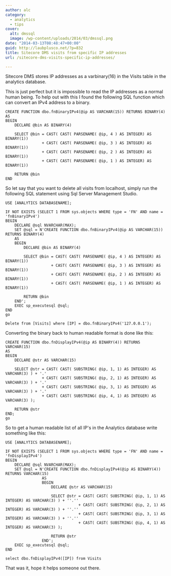 ```yaml
---
author: alc
category:
  - analytics
  - tips
cover:
  alt: dmssql
  image: /wp-content/uploads/2014/03/dmssql.png
date: "2014-03-13T08:48:47+00:00"
guid: http://laubplusco.net/?p=832
title: Sitecore DMS visits from specific IP addresses
url: /sitecore-dms-visits-specific-ip-addresses/

---
```

Sitecore DMS stores IP addresses as a varbinary(16) in the Visits table in the analytics database.

This is just perfect but it is impossible to read the IP addresses as a normal human being. To help out with this I found the following SQL function which can convert an IPv4 address to a binary.

```tsql
CREATE FUNCTION dbo.fnBinaryIPv4(@ip AS VARCHAR(15)) RETURNS BINARY(4)
AS
BEGIN
	DECLARE @bin AS BINARY(4)

	SELECT @bin = CAST( CAST( PARSENAME( @ip, 4 ) AS INTEGER) AS BINARY(1))
				+ CAST( CAST( PARSENAME( @ip, 3 ) AS INTEGER) AS BINARY(1))
				+ CAST( CAST( PARSENAME( @ip, 2 ) AS INTEGER) AS BINARY(1))
				+ CAST( CAST( PARSENAME( @ip, 1 ) AS INTEGER) AS BINARY(1))

	RETURN @bin
END
```

So let say that you want to delete all visits from localhost, simply run the following SQL statement using Sql Server Management Studio.

```tsql
USE [ANALYTICS DATABASENAME];

IF NOT EXISTS (SELECT 1 FROM sys.objects WHERE type = 'FN' AND name = 'fnBinaryIPv4')
BEGIN
    DECLARE @sql NVARCHAR(MAX);
    SET @sql = N'CREATE FUNCTION dbo.fnBinaryIPv4(@ip AS VARCHAR(15)) RETURNS BINARY(4)
	AS
	BEGIN
		DECLARE @bin AS BINARY(4)

		SELECT @bin = CAST( CAST( PARSENAME( @ip, 4 ) AS INTEGER) AS BINARY(1))
					+ CAST( CAST( PARSENAME( @ip, 3 ) AS INTEGER) AS BINARY(1))
					+ CAST( CAST( PARSENAME( @ip, 2 ) AS INTEGER) AS BINARY(1))
					+ CAST( CAST( PARSENAME( @ip, 1 ) AS INTEGER) AS BINARY(1))

		RETURN @bin
	END';
    EXEC sp_executesql @sql;
END
go

Delete from [Visits] where [IP] = dbo.fnBinaryIPv4('127.0.0.1');
```

Converting the binary back to human readable format is done like this:

```tsql
CREATE FUNCTION dbo.fnDisplayIPv4(@ip AS BINARY(4)) RETURNS VARCHAR(15)
AS
BEGIN
    DECLARE @str AS VARCHAR(15)

    SELECT @str = CAST( CAST( SUBSTRING( @ip, 1, 1) AS INTEGER) AS VARCHAR(3) ) + '.'
                + CAST( CAST( SUBSTRING( @ip, 2, 1) AS INTEGER) AS VARCHAR(3) ) + '.'
                + CAST( CAST( SUBSTRING( @ip, 3, 1) AS INTEGER) AS VARCHAR(3) ) + '.'
                + CAST( CAST( SUBSTRING( @ip, 4, 1) AS INTEGER) AS VARCHAR(3) );

    RETURN @str
END;
go
```

So to get a human readable list of all IP's in the Analytics database write something like this:

```tsql
USE [ANALYTICS DATABASENAME];

IF NOT EXISTS (SELECT 1 FROM sys.objects WHERE type = 'FN' AND name = 'fnDisplayIPv4')
BEGIN
    DECLARE @sql NVARCHAR(MAX);
    SET @sql = N'CREATE FUNCTION dbo.fnDisplayIPv4(@ip AS BINARY(4)) RETURNS VARCHAR(15)
				AS
				BEGIN
					DECLARE @str AS VARCHAR(15)

					SELECT @str = CAST( CAST( SUBSTRING( @ip, 1, 1) AS INTEGER) AS VARCHAR(3) ) + ''.''
								+ CAST( CAST( SUBSTRING( @ip, 2, 1) AS INTEGER) AS VARCHAR(3) ) + ''.''
								+ CAST( CAST( SUBSTRING( @ip, 3, 1) AS INTEGER) AS VARCHAR(3) ) + ''.''
								+ CAST( CAST( SUBSTRING( @ip, 4, 1) AS INTEGER) AS VARCHAR(3) );

					RETURN @str
				END';
    EXEC sp_executesql @sql;
END

select dbo.fnDisplayIPv4([IP]) from Visits
```

That was it, hope it helps someone out there.

